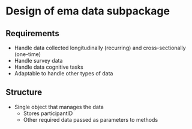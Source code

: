 # Design of ema data subpackage

## Requirements
- Handle data collected longitudinally (recurring) and cross-sectionally (one-time)
- Handle survey data
- Handle data cognitive tasks
- Adaptable to handle other types of data

## Structure

- Single object that manages the data
  - Stores participantID
  - Other required data passed as parameters to methods